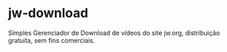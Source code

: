 # jw-download
Simples Gerenciador de Download de vídeos do site jw.org, distribuição gratuita, sem fins comerciais.
